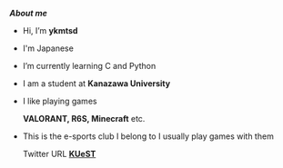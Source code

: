 ***About me***

- Hi, I’m **ykmtsd**
- I'm Japanese
- I’m currently learning C and Python
- I am a student at **Kanazawa University**
- I like playing games

  **VALORANT, R6S, Minecraft** etc.

- This is the e-sports club I belong to
  I usually play games with them

  Twitter URL [**KUeST**](https://twitter.com/kanazawaesports)

<!---
ykmtsd/ykmtsd is a ✨ special ✨ repository because its `README.md` (this file) appears on your GitHub profile.
You can click the Preview link to take a look at your changes.
--->
